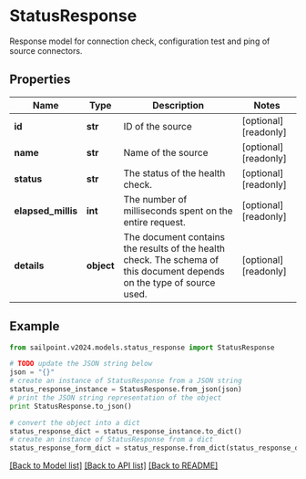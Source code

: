 # StatusResponse

Response model for connection check, configuration test and ping of source connectors.

## Properties

Name | Type | Description | Notes
------------ | ------------- | ------------- | -------------
**id** | **str** | ID of the source | [optional] [readonly] 
**name** | **str** | Name of the source | [optional] [readonly] 
**status** | **str** | The status of the health check. | [optional] [readonly] 
**elapsed_millis** | **int** | The number of milliseconds spent on the entire request. | [optional] [readonly] 
**details** | **object** | The document contains the results of the health check. The schema of this document depends on the type of source used.  | [optional] [readonly] 

## Example

```python
from sailpoint.v2024.models.status_response import StatusResponse

# TODO update the JSON string below
json = "{}"
# create an instance of StatusResponse from a JSON string
status_response_instance = StatusResponse.from_json(json)
# print the JSON string representation of the object
print StatusResponse.to_json()

# convert the object into a dict
status_response_dict = status_response_instance.to_dict()
# create an instance of StatusResponse from a dict
status_response_form_dict = status_response.from_dict(status_response_dict)
```
[[Back to Model list]](../README.md#documentation-for-models) [[Back to API list]](../README.md#documentation-for-api-endpoints) [[Back to README]](../README.md)


